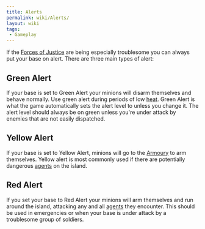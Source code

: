 ```yaml
---
title: Alerts
permalink: wiki/Alerts/
layout: wiki
tags:
 - Gameplay
---
```


If the [Forces of Justice](/wiki/Forces_of_Justice "wikilink") are being
especially troublesome you can always put your base on alert. There are
three main types of alert:

Green Alert
-----------

If your base is set to Green Alert your minions will disarm themselves
and behave normally. Use green alert during periods of low
[heat](/wiki/Heat "wikilink"). Green Alert is what the game automatically sets
the alert level to unless you change it. The alert level should always
be on green unless you're under attack by enemies that are not easily
dispatched.

Yellow Alert
------------

If your base is set to Yellow Alert, minions will go to the
[Armoury](/wiki/Armoury "wikilink") to arm themselves. Yellow alert is most
commonly used if there are potentially dangerous
[agents](/wiki/Agents "wikilink") on the island.

Red Alert
---------

If you set your base to Red Alert your minions will arm themselves and
run around the island, attacking any and all [agents](/wiki/Agents "wikilink")
they encounter. This should be used in emergencies or when your base is
under attack by a troublesome group of soldiers.
